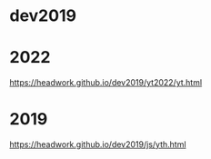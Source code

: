 # dev2019

# 2022
https://headwork.github.io/dev2019/yt2022/yt.html

# 2019
https://headwork.github.io/dev2019/js/yth.html
